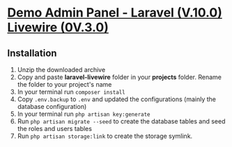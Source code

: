 # [Demo Admin Panel - Laravel (V.10.0) Livewire (0V.3.0)](https://github.com/rathodsanjay141/laravel-livewire)
 
## Installation

1. Unzip the downloaded archive
2. Copy and paste **laravel-livewire** folder in your **projects** folder. Rename the folder to your project's name
3. In your terminal run `composer install`
4. Copy `.env.backup` to `.env` and updated the configurations (mainly the database configuration)
5. In your terminal run `php artisan key:generate`
6. Run `php artisan migrate --seed` to create the database tables and seed the roles and users tables
7. Run `php artisan storage:link` to create the storage symlink.

